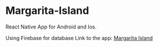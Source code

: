 # Margarita-Island
React Native App for Android and Ios.

Using Firebase for database
Link to the app: [Margarita Island]('https://expo.io/@rajakrishna/Margarita_Island')
